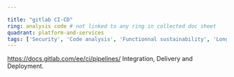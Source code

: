 ```yaml
---

title: "gitlab CI-CD"
ring: analysis code # not linked to any ring in collected doc sheet
quadrant: platform-and-services
tags: ['Security', 'Code analysis', 'Functionnal sustainability', 'Long-term usability']
---
```

https://docs.gitlab.com/ee/ci/pipelines/
Integration, Delivery and Deployment.
